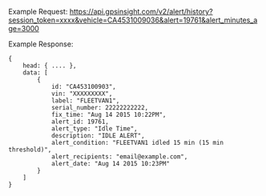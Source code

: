 Example Request:
https://api.gpsinsight.com/v2/alert/history?session_token=xxxx&vehicle=CA4531009036&alert=19761&alert_minutes_age=3000

Example Response:

    {
        head: { .... },
        data: [
            {
                id: "CA453100903",
                vin: "XXXXXXXXX",
                label: "FLEETVAN1",
                serial_number: 22222222222,
                fix_time: "Aug 14 2015 10:22PM",
                alert_id: 19761,
                alert_type: "Idle Time",
                description: "IDLE ALERT",
                alert_condition: "FLEETVAN1 idled 15 min (15 min threshold)",
                alert_recipients: "email@example.com",
                alert_date: "Aug 14 2015 10:23PM"
            }
        ] 
    }
